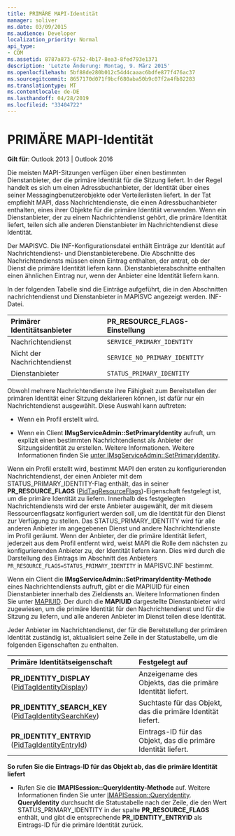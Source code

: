 ```yaml
---
title: PRIMÄRE MAPI-Identität
manager: soliver
ms.date: 03/09/2015
ms.audience: Developer
localization_priority: Normal
api_type:
- COM
ms.assetid: 8787a873-6752-4b17-8ea3-8fed793e1371
description: 'Letzte Änderung: Montag, 9. März 2015'
ms.openlocfilehash: 5bf88de280b012c54d4caaac6bdfe877f476ac37
ms.sourcegitcommit: 8657170d071f9bcf680aba50b9c07f2a4fb82283
ms.translationtype: MT
ms.contentlocale: de-DE
ms.lasthandoff: 04/28/2019
ms.locfileid: "33404722"
---
```

# <a name="mapi-primary-identity"></a>PRIMÄRE MAPI-Identität

  
  
**Gilt für**: Outlook 2013 | Outlook 2016 
  
Die meisten MAPI-Sitzungen verfügen über einen bestimmten Dienstanbieter, der die primäre Identität für die Sitzung liefert. In der Regel handelt es sich um einen Adressbuchanbieter, der Identität über eines seiner Messagingbenutzerobjekte oder Verteilerlisten liefert. In der Tat empfiehlt MAPI, dass Nachrichtendienste, die einen Adressbuchanbieter enthalten, eines ihrer Objekte für die primäre Identität verwenden. Wenn ein Dienstanbieter, der zu einem Nachrichtendienst gehört, die primäre Identität liefert, teilen sich alle anderen Dienstanbieter im Nachrichtendienst diese Identität.
  
Der MAPISVC. Die INF-Konfigurationsdatei enthält Einträge zur Identität auf Nachrichtendienst- und Dienstanbieterebene. Die Abschnitte des Nachrichtendiensts müssen einen Eintrag enthalten, der antrat, ob der Dienst die primäre Identität liefern kann. Dienstanbieterabschnitte enthalten einen ähnlichen Eintrag nur, wenn der Anbieter eine Identität liefern kann.
  
In der folgenden Tabelle sind die Einträge aufgeführt, die in den Abschnitten nachrichtendienst und Dienstanbieter in MAPISVC angezeigt werden. INF-Datei.
  
|**Primärer Identitätsanbieter**|**PR_RESOURCE_FLAGS-Einstellung**|
|:-----|:-----|
|Nachrichtendienst  <br/> | `SERVICE_PRIMARY_IDENTITY` <br/> |
|Nicht der Nachrichtendienst  <br/> | `SERVICE_NO_PRIMARY_IDENTITY` <br/> |
|Dienstanbieter  <br/> | `STATUS_PRIMARY_IDENTITY` <br/> |
   
Obwohl mehrere Nachrichtendienste ihre Fähigkeit zum Bereitstellen der primären Identität einer Sitzung deklarieren können, ist dafür nur ein Nachrichtendienst ausgewählt. Diese Auswahl kann auftreten:
  
- Wenn ein Profil erstellt wird.
    
- Wenn ein Client **IMsgServiceAdmin::SetPrimaryIdentity** aufruft, um explizit einen bestimmten Nachrichtendienst als Anbieter der Sitzungsidentität zu erstellen. Weitere Informationen. Weitere Informationen finden Sie [unter IMsgServiceAdmin::SetPrimaryIdentity](imsgserviceadmin-setprimaryidentity.md).
    
Wenn ein Profil erstellt wird, bestimmt MAPI den ersten zu konfigurierenden Nachrichtendienst, der einen Anbieter mit dem STATUS_PRIMARY_IDENTITY-Flag enthält, das in seiner **PR_RESOURCE_FLAGS** ([PidTagResourceFlags](pidtagresourceflags-canonical-property.md))-Eigenschaft festgelegt ist, um die primäre Identität zu liefern. Innerhalb des festgelegten Nachrichtendiensts wird der erste Anbieter ausgewählt, der mit diesem Ressourcenflagsatz konfiguriert werden soll, um die Identität für den Dienst zur Verfügung zu stellen. Das STATUS_PRIMARY_IDENTITY wird für alle anderen Anbieter im angegebenen Dienst und andere Nachrichtendienste im Profil geräumt. Wenn der Anbieter, der die primäre Identität liefert, jederzeit aus dem Profil entfernt wird, weist MAPI die Rolle dem nächsten zu konfigurierenden Anbieter zu, der Identität liefern kann. Dies wird durch die Darstellung des Eintrags im Abschnitt des Anbieters  `PR_RESOURCE_FLAGS=STATUS_PRIMARY_IDENTITY` in MAPISVC.INF bestimmt. 
  
Wenn ein Client die **IMsgServiceAdmin::SetPrimaryIdentity-Methode** eines Nachrichtendiensts aufruft, gibt er die MAPIUID für einen Dienstanbieter innerhalb des Zieldiensts an. Weitere Informationen finden Sie unter [MAPIUID](mapiuid.md). Der durch die **MAPIUID** dargestellte Dienstanbieter wird zugewiesen, um die primäre Identität für den Nachrichtendienst und für die Sitzung zu liefern, und alle anderen Anbieter im Dienst teilen diese Identität. 
  
Jeder Anbieter im Nachrichtendienst, der für die Bereitstellung der primären Identität zuständig ist, aktualisiert seine Zeile in der Statustabelle, um die folgenden Eigenschaften zu enthalten.
  
|**Primäre Identitätseigenschaft**|**Festgelegt auf**|
|:-----|:-----|
|**PR_IDENTITY_DISPLAY** ([PidTagIdentityDisplay](pidtagidentitydisplay-canonical-property.md))  <br/> |Anzeigename des Objekts, das die primäre Identität liefert.  <br/> |
|**PR_IDENTITY_SEARCH_KEY** ([PidTagIdentitySearchKey](pidtagidentitysearchkey-canonical-property.md))  <br/> |Suchtaste für das Objekt, das die primäre Identität liefert.  <br/> |
|**PR_IDENTITY_ENTRYID** ([PidTagIdentityEntryId](pidtagidentityentryid-canonical-property.md))  <br/> |Eintrags-ID für das Objekt, das die primäre Identität liefert.  <br/> |
   
 **So rufen Sie die Eintrags-ID für das Objekt ab, das die primäre Identität liefert**
  
- Rufen Sie die **IMAPISession::QueryIdentity-Methode** auf. Weitere Informationen finden Sie unter [IMAPISession::QueryIdentity](imapisession-queryidentity.md). **QueryIdentity** durchsucht die Statustabelle nach der Zeile, die den Wert STATUS_PRIMARY_IDENTITY in der spalte **PR_RESOURCE_FLAGS** enthält, und gibt die entsprechende **PR_IDENTITY_ENTRYID** als Eintrags-ID für die primäre Identität zurück. 
    

